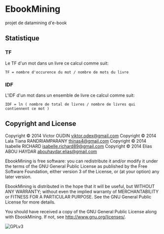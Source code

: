 # EbookMining

projet de datamining d'e-book

## Statistique

### TF

Le TF d'un mot dans un livre ce calcul comme suit:

	TF = nombre d'occurence du mot / nombre de mots du livre

### IDF

L'IDF d'un mot dans un ensemble de livre ce calcul comme suit:

	IDF = ln ( nombre de total de livres / nombre de livres qui contiennent ce mot )


Copyright and License
----------------------
Copyright © 2014 Victor OUDIN <viktor.odex@gmail.com>
Copyright © 2014 Lala Tiana RANDRIAMPARANY <thinas4@gmail.com>
Copyright © 2014 Isabelle RICHARD <isabelle.richard89@gmail.com>
Copyright © 2014 Elias ABOU HAYDAR <abouhaydar.elias@gmail.com>  


EbookMining is free software: you can redistribute it and/or modify
it under the terms of the GNU General Public License as published by
the Free Software Foundation, either version 3 of the License, or
(at your option) any later version.

EbookMining is distributed in the hope that it will be useful,
but WITHOUT ANY WARRANTY; without even the implied warranty of
MERCHANTABILITY or FITNESS FOR A PARTICULAR PURPOSE.  See the
GNU General Public License for more details.

You should have received a copy of the GNU General Public License
along with EbookMining.  If not, see <http://www.gnu.org/licenses/>.

![GPLv3](http://www.gnu.org/graphics/gplv3-88x31.png)
